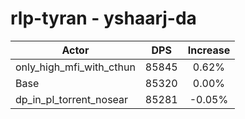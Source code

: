 # rlp-tyran - yshaarj-da
| Actor | DPS | Increase |
|---|:---:|:---:|
|only_high_mfi_with_cthun|85845|0.62%|
|Base|85320|0.00%|
|dp_in_pl_torrent_nosear|85281|-0.05%|
